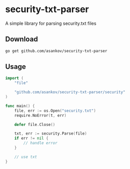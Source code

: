 # security-txt-parser

A simple library for parsing security.txt files

## Download

```sh
go get github.com/asankov/security-txt-parser
```

## Usage

```go
import (
    "file"

    "github.com/asankov/security-txt-parser/security"
)

func main() {
    file, err := os.Open("security.txt")
    require.NoError(t, err)

    defer file.Close()

    txt, err := security.Parse(file)
    if err != nil {
        // handle error
    }

    // use txt
}
```
